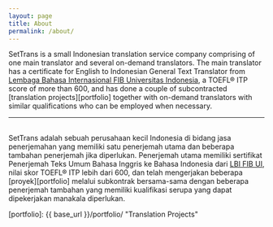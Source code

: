 ```yaml
---
layout: page
title: About
permalink: /about/
---
```


SetTrans is a small Indonesian translation service company comprising of one
 main translator and several on-demand translators. The main translator has 
a certificate for English to Indonesian General Text Translator from
 [Lembaga Bahasa Internasional FIB Universitas Indonesia][lbi-fib-ui],
 a TOEFL® ITP score of more than 600, and has done a couple of subcontracted
 [translation projects][portfolio] together with on-demand 
translators with similar qualifications who can be employed when necessary.

---
<br/>SetTrans adalah sebuah perusahaan kecil Indonesia di bidang jasa 
penerjemahan yang memiliki satu penerjemah utama dan beberapa tambahan 
penerjemah jika diperlukan. Penerjemah utama memiliki sertifikat Penerjemah 
Teks Umum Bahasa Inggris ke Bahasa Indonesia dari [LBI FIB UI][lbi-fib-ui], 
nilai skor TOEFL® ITP lebih dari 600, dan telah mengerjakan beberapa 
[proyek][portfolio] melalui subkontrak bersama-sama dengan beberapa 
penerjemah tambahan yang memiliki kualifikasi serupa yang dapat dipekerjakan
 manakala diperlukan.


[lbi-fib-ui]: http://lbifib.ui.ac.id/ "LBI FIB UI" 
[portfolio]: {{ base_url }}/portfolio/ "Translation Projects"
